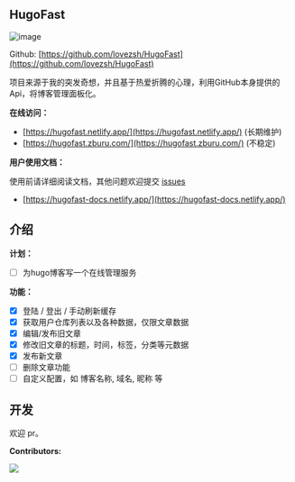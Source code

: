 ## HugoFast

![image](https://imgbed.netlify.app/images/facebook_cover_photo_2.60lkt3zocic0.png)

Github: [https://github.com/lovezsh/HugoFast](https://github.com/lovezsh/HugoFast)

项目来源于我的突发奇想，并且基于热爱折腾的心理，利用GitHub本身提供的Api，将博客管理面板化。

**在线访问：**

- [https://hugofast.netlify.app/](https://hugofast.netlify.app/) (长期维护)
- [https://hugofast.zburu.com/](https://hugofast.zburu.com/) (不稳定)

**用户使用文档：**

使用前请详细阅读文档，其他问题欢迎提交 [issues](https://github.com/lovezsh/HugoFast/issues)

- [https://hugofast-docs.netlify.app/](https://hugofast-docs.netlify.app/)

## 介绍

**计划：**
- [ ] 为hugo博客写一个在线管理服务

**功能：**
- [x] 登陆 / 登出 / 手动刷新缓存
- [x] 获取用户仓库列表以及各种数据，仅限文章数据
- [x] 编辑/发布旧文章
- [x] 修改旧文章的标题，时间，标签，分类等元数据
- [x] 发布新文章
- [ ] 删除文章功能
- [ ] 自定义配置，如 博客名称, 域名, 昵称 等

## 开发

欢迎 pr。

**Contributors:**

<a href="https://github.com/lovezsh/hugofast/graphs/contributors">
  <img src="https://contrib.rocks/image?repo=lovezsh/hugofast" />
</a>

